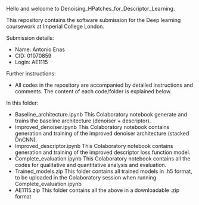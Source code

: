 Hello and welcome to Denoising_HPatches_for_Descriptor_Learning.

This repository contains the software submission for the Deep learning coursework at Imperial College London.

Submission details:
- Name: Antonio Enas
- CID: 01070859
- Login: AE1115

Further instructions:
- All codes in the repository are accompanied by detailed instructions and comments. The content of each code/folder is explained below.

In this folder:

- Baseline_architecture.ipynb
  This Colaboratory notebook generate and trains the baseline architecture (denoiser + descriptor).
- Improved_denoiser.ipynb
  This Colaboratory notebook contains generation and training of the improved denoiser architecture (stacked DnCNN).
- Improved_descriptor.ipynb
  This Colaboratory notebook contains generation and training of the improved descriptor loss function model.
- Complete_evaluation.ipynb
  This Colaboratory notebook contains all the codes for qualitative and quantitative analysis and evaluation.
- Trained_models.zip
  This folder contains all trained models in .h5 format, to be uploaded in the Colaboratory session when running Complete_evaluation.ipynb
- AE1115.zip
  This folder contains all the above in a downloadable .zip format
  
